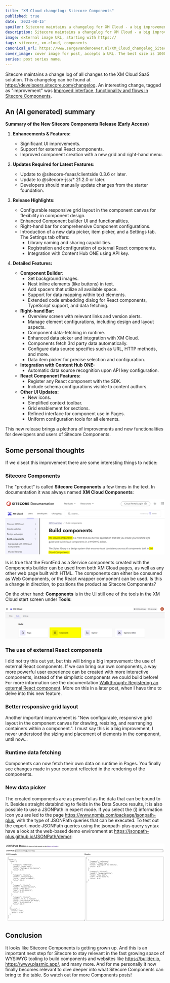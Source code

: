 ```yaml
---
title: "XM Cloud changelog: Sitecore Components"
published: true
date: '2023-08-15'
spoiler: Sitecore maintains a changelog for XM Cloud - a big improvement over the past when we did not really know what changed over new XM Cloud / SaaS deployments. This change is about Sitecore Components, with some cool new features...
description: Sitecore maintains a changelog for XM Cloud - a big improvement over the past when we did not really know what changed over new XM Cloud / SaaS deployments. This change is about Sitecore Components, with some cool new features...
image: external image URL, starting with https://
tags: sitecore, xm-cloud, components
canonical_url: https://www.sergevandenoever.nl/XM_Cloud_changelog_Sitecore_Components
cover_image: cover image for post, accepts a URL. The best size is 1000 x 420.
series: post series name.
---
```


Sitecore maintains a change log of all changes to the XM Cloud SaaS solution. This changelog can be found at https://developers.sitecore.com/changelog. An interesting change, tagged as "improvement" was [Improved interface, functionality and flows in Sitecore Components](https://developers.sitecore.com/changelog/xm-cloud/improved-interface-functionality-and-flows-in-sitecore-components).

## An (AI generated) summary

**Summary of the New Sitecore Components Release (Early Access)**

1. **Enhancements & Features:**
    - Significant UI improvements.
    - Support for external React components.
    - Improved component creation with a new grid and right-hand menu.

2. **Updates Required for Latest Features:**
    - Update to @sitecore-feaas/clientside 0.3.6 or later.
    - Update to @sitecore-jss/* 21.2.0 or later.
    - Developers should manually update changes from the starter foundation.

3. **Release Highlights:**
    - Configurable responsive grid layout in the component canvas for flexibility in component design.
    - Enhanced Component builder UI and functionalities.
    - Right-hand bar for comprehensive Component configurations.
    - Introduction of a new data picker, item picker, and a Settings tab. The Settings tab offers:
        - Library naming and sharing capabilities.
        - Registration and configuration of external React components.
        - Integration with Content Hub ONE using API key.

4. **Detailed Features:**
    - **Component Builder:**
        - Set background images.
        - Nest inline elements (like buttons) in text.
        - Add spacers that utilize all available space.
        - Support for data mapping within text elements.
        - Extended code embedding dialog for React components, TypeScript support, and data fetching.
    - **Right-hand Bar:**
        - Overview screen with relevant links and version alerts.
        - Manage element configurations, including design and layout aspects.
        - Component data-fetching in runtime.
        - Enhanced data picker and integration with XM Cloud.
        - Components fetch 3rd party data automatically.
        - Configure data source specifics such as URL, HTTP methods, and more.
        - Data item picker for precise selection and configuration.
    - **Integration with Content Hub ONE:**
        - Automatic data source recognition upon API key configuration.
    - **React Component Features:**
        - Register any React component with the SDK.
        - Include schema configurations visible to content authors.
    - **Other UI Updates:**
        - New icons.
        - Simplified context toolbar.
        - Grid enablement for sections.
        - Refined interface for component use in Pages.
        - Uniform configuration tools for all elements.

This new release brings a plethora of improvements and new functionalities for developers and users of Sitecore Components.

## Some personal thoughts

If we disect this improvement there are some interesting things to notice:

### Sitecore Components

The "product" is called **Sitecore Components** a few times in the text. In documentation it was always named **XM Cloud Components**:

![XM Cloud Components](XM_Cloud_changelog_Sitecore_Components/XM_Cloud_Components.png)

Is is true that the FrontEnd as a Service components created with the Components builder can be used from both XM Cloud pages, as well as any other web page built with HTML. The components can either be consumed as Web Components, or the React wrapper component can be used. Is this a change in direction, to positions the product as Sitecore Components?

On the other hand: **Components** is in the UI still one of the tools in the XM Cloud start screen under **Tools**:

![](XM_Cloud_changelog_Sitecore_Components/Components_in_XM_Cloud_Start_screen.png)

### The use of external React components

I did not try this out yet, but this will bring a big improvement: the use of external React components. If we can bring our own components, a way more powerful user experience can be created with more interactive components, instead of the simplistic components we could build before! For more information see the documentation [Walkthrough: Registering an external React component](https://doc.sitecore.com/xmc/en/developers/xm-cloud/walkthrough--registering-an-external-react-component.html). More on this in a later post, when I have time to delve into this new feature.

### Better responsive grid layout

Another important improvement is "New configurable, responsive grid layout in the component canvas for drawing, resizing, and rearranging containers within a component.". I must say this is a big improvement, I never understood the sizing and placement of elements in the component, until now...

### Runtime data fetching

Components can now fetch their own data on runtime in Pages. You finally see changes made in your content reflected in the rendering of the components.

### New data picker

The created components are as powerful as the data that can be bound to it. Besides straight databinding to fields in the Data Source results, it is also possible to use a JSONPath in expert mode. If you select the (i) information icon you are led to the page https://www.npmjs.com/package/jsonpath-plus, with the type of JSONPath queries that can be executed. To test out the expert-mode JSONPath queries using the jsonpath-plus query syntax have a look at the web-based demo environment at https://jsonpath-plus.github.io/JSONPath/demo/:

![JSONPath Plus](XM_Cloud_changelog_Sitecore_Components/JSONPathPlus.png)

## Conclusion

It looks like Sitecore Components is getting grown up. And this is an important next step for Sitecore to stay relevant in the fast growing space of WYSIWYG tooling to build components and websites like https://builder.io, https://www.plasmic.app/, and many more. And for me personally it now finally becomes relevant to dive deeper into what Sitecore Components can bring to the table. So watch out for more Components posts!
